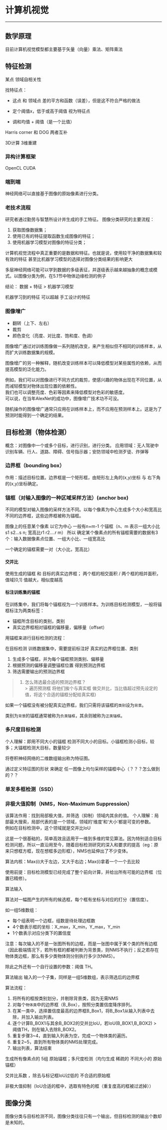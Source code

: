 # 计算机视觉

----------

## 数学原理

目前计算机视觉模型都主要基于矢量（向量）乘法、矩阵乘法

## 特征检测

某点 领域自相关性

找特征点：

- 这点 和 领域点 差的平方和函数（误差），但是这不符合严格的做法

- 定个阈值x，低于或高于阈值 视为特征点

- 调和均值 + 阈值（是一个比值）

Harris corner 和 DOG 两者互补

3D计算 3维重建

### 异构计算框架

OpenCL CUDA

### 端到端

神经网络可以直接基于图像的原始像素进行分类。

### 老技术流程

研究者通过勤劳与智慧所设计并生成的手工特征。 图像分类研究的主要流程：

1. 获取图像数据集；
2. 使用已有的特征提取函数生成图像的特征；
3. 使用机器学习模型对图像的特征分类；

计算机视觉流程中真正重要的是数据和特征。也就是说，使用较干净的数据集和较有效的特征 甚至比机器学习模型的选择对图像分类结果的影响更大

多层神经网络可能可以学到数据的多级表征，并逐级表示越来越抽象的概念或模式。以图像分类为例，在5.1节中物体边缘检测的例子

结论： 数据 + 特征 > 机器学习模型

机器学习到的特征 可以超越 手工设计的特征

### 图像增广

- 翻转（上下、左右）
- 裁剪
- 颜色变化（亮度、对比度、饱和度、色调）

图像增广通过对训练图像做一系列随机改变，来产生相似但不相同的训练样本，从而扩大训练数据集的规模。

图像增广的另一种解释，随机改变训练样本可以降低模型对某些属性的依赖，从而提高模型的泛化能力。

例如，我们可以对图像进行不同方式的裁剪，使感兴趣的物体出现在不同位置，从而减轻模型对物体出现位置的依赖性。  
我们也可以调整亮度、色彩等因素来降低模型对色彩的敏感度。  
可以说，在当年AlexNet的成功中，图像增广技术功不可没。

随机操作的图像增广通常只应用在训练样本上，而不应用在预测样本上。这是为了预测时能得到一个确定的结果。

## 目标检测（物体检测）

概念：对图像中一个或多个目标，进行识别，进行分类。 应用领域：无人驾驶中识别车辆、行人、道路、障碍、信号指示器；安防领域中检测歹徒、炸弹等

### 边界框（bounding box）

作用：描述目标位置。边界框是一个矩形框，由矩形左上角的(x,y)坐标 与 右下角的(x,y)坐标确定。

### 锚框（对输入图像的一种区域采样方法）(anchor box)

不同的模型对输入图像的采样方法不同。以每个像素为中心生成多个大小和宽高比不同的边界框，这些边界框被称为锚框。

图像上的任意某个像素 以它为中心 一般有n+m-1 个锚框（n、m 表示一组大小比s1 s2...s n; 宽高比r1 r2....r m） 所以 确定某个像素点的所有锚框需要的数据有3个：输入数据像素点位置、一组大小比、一组宽高比

一个确定的锚框需要一对（大小比，宽高比）

#### 交并比

使用生成的锚框 和 目标的真实边界框； 两个框的相交面积 / 两个框的相并面积，值域[0,1] 值越大，相似度越高

#### 标注训练集的锚框

在训练集中，我们将每个锚框视为一个训练样本。为训练目标检测模型，一般将锚框标注为两类标签：

- 锚框所含目标的类别，类别
- 真实边界框相对锚框的偏移量，偏移量（offset）

用锚框来进行目标检测的流程：

在目标检测 训练数据集中，需要提前标注好 真实的边界框位置、类别

1. 生成多个锚框，并为每个锚框预测类别、偏移量
2. 根据预测的偏移量调整锚框位置 得到预测边界框
3. 筛选需要输出的预测边界框

> 1. 怎么筛选最合适的预测边界框？  
     > 遍历预测框 将他们挨个与真实框 做交并比，当比值超过预先设定的值，将这个合适的锚框分配给真实框)



如果一个锚框没有被分配真实边界框，我们只需将该锚框的`类别`设为`背景`。

类别为`背景`的锚框通常被称为`负类锚框`，其余则被称为`正类锚框`。

### 多尺度目标检测

个人理解：即用不同大小的锚框 检测不同大小的目标。小锚框检测小目标，较多；大锚框检测大目标，数量较少

将卷积神经网络的二维数组输出称为特征图。

通过定义特征图的形状 来确定 任一图像上均匀采样的锚框中心（？？？怎么做到的？？

### 单发多框检测（SSD）

### 非极大值抑制（NMS，Non-Maximum Suppression）

该算法作用：找到局部极大值，并筛选（抑制）领域内其余的值。 个人理解：局部最大搜索，局部代表的是一个领域，领域的‘维度’和‘大小’都是可变的参数。  
例如在目标检测中，这个领域就是交并比IoU

这是一个很基础的，简单高效且适用于一维到多维的常见算法。因为特别适合目标检测问题，所以一直沿用至今，随着目标检测研究的深入和要求的提高（eg：原来只想框方框，现在想框多边形框），NMS也延伸出了不少变体。

算法内核：Max(i)大于左边，又大于右边；Max(i)拿着一个一个去比较

使用前提：目标检测模型已经完成了整个前向计算，并给出所有可能的边界框（位置已精修）。

算法输入

算法对一幅图产生的所有的候选框，每个框有坐标与对应的打分（置信度）。

如一组5维数组：

- 每个组表明一个边框，组数是待处理边框数
- 4个数表示框的坐标：X_max，X_min，Y_max，Y_min
- 1个数表示对应分类下的置信度

注意：每次输入的不是一张图所有的边框，而是一张图中属于某个类的所有边框（因此极端情况下，若所有框的都被判断为背景类，则NMS不执行；反之若存在物体类边框，那么有多少类物体则分别执行多少次NMS）。

除此之外还有一个自行设置的参数：阈值 TH。

算法输出 输入的一个子集，同样是一组5维数组，表示筛选后的边界框

算法流程：

1. 将所有的框按类别划分，并剔除背景类，因为无需NMS
2. 对每个`物体类`中的边界框（B_Box），按照分类置信度降序排列。
3. 在某一类中，选择置信度最高的边界框B_Box1，将B_Box1从输入列表中去除，并加入输出列表。
4. 逐个计算B_BOX1与其余B_BOX2的交并比IoU，若IoU(B_BOX1,B_BOX2) > 阈值TH，则在输入去除B_BOX2。
5. 重复步骤3~4，直到输入列表为空，完成一个物体类的遍历。
6. 重复2~5，直到所有物体类的NMS处理完成。
7. 输出列表，算法结束

生成所有像素点的 5组 原始锚框；多尺度检测（均匀生成 稀疏的 不同大小的 原始锚框）

交并比系数 ，除去与标记框IoU过低的 不合适的原始框

非极大值抑制（IoU合适的框中，选取有特色的框（重复度高的框被过滤掉））

## 图像分类

图像分类与目标检测不同，图像分类往往只有一个输出，但目标检测的输出个数却是未知的。